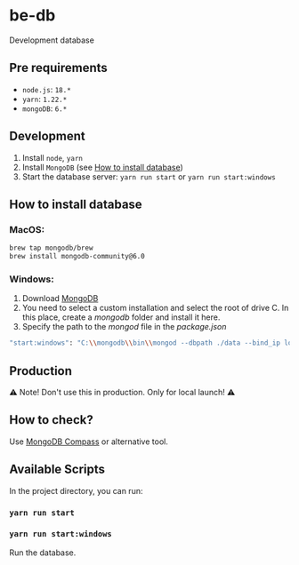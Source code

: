 # be-db

Development database

## Pre requirements

- `node.js`: `18.*`
- `yarn`: `1.22.*`
- `mongoDB`: `6.*`

## Development

1. Install `node`, `yarn`
2. Install `MongoDB` (see [How to install database](#how-to-install-database))
3. Start the database server: `yarn run start` or `yarn run start:windows`

## How to install database

### MacOS:

```sh
brew tap mongodb/brew
brew install mongodb-community@6.0
```

### Windows:

1. Download [MongoDB](https://www.mongodb.com/try/download/community)
2. You need to select a custom installation and select the root of drive C. In this place, create a _mongodb_ folder and install it here.
3. Specify the path to the _mongod_ file in the _package.json_

```sh
"start:windows": "C:\\mongodb\\bin\\mongod --dbpath ./data --bind_ip localhost --ipv6"
```

## Production

⚠️ Note! Don't use this in production. Only for local launch! ⚠️

## How to check?

Use [MongoDB Compass](https://www.mongodb.com/products/compass) or alternative tool.

## Available Scripts

In the project directory, you can run:

### `yarn run start`

### `yarn run start:windows`

Run the database.
